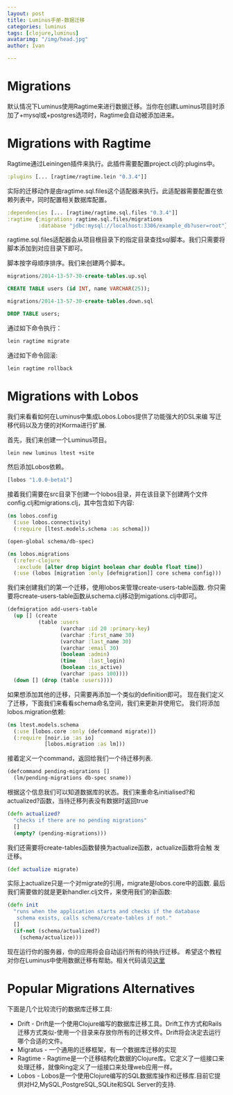 ```yaml
---
layout: post
title: Luminus手册-数据迁移
categories: luminus
tags: [clojure,luminus]
avatarimg: "/img/head.jpg"
author: Ivan

---
```


# Migrations

默认情况下Luminus使用Ragtime来进行数据迁移。当你在创建Luminus项目时添加了+mysql或+postgres选项时，Ragtime会自动被添加进来。

# Migrations with Ragtime

Ragtime通过Leiningen插件来执行。此插件需要配置project.clj的:plugins中。

```clojure
:plugins [... [ragtime/ragtime.lein "0.3.4"]]
```

实际的迁移动作是由ragtime.sql.files这个适配器来执行。此适配器需要配置在依赖列表中，同时配置相关数据库配置。

```clojure
:dependencies [... [ragtime/ragtime.sql.files "0.3.4"]]
:ragtime {:migrations ragtime.sql.files/migrations
          :database "jdbc:mysql://localhost:3306/example_db?user=root"}
```

ragtime.sql.files适配器会从项目根目录下的指定目录查找sql脚本。我们只需要将脚本添加到对应目录下即可。

脚本按字母顺序排序。我们来创建两个脚本。

```sql
migrations/2014-13-57-30-create-tables.up.sql

CREATE TABLE users (id INT, name VARCHAR(25));

migrations/2014-13-57-30-create-tables.down.sql

DROP TABLE users;
```

通过如下命令执行：

```sh
lein ragtime migrate
```

通过如下命令回滚:

```sh
lein ragtime rollback
```

<!-- more -->

# Migrations with Lobos

我们来看看如何在Luminus中集成Lobos.Lobos提供了功能强大的DSL来编
写迁移代码以及方便的对Korma进行扩展.

首先，我们来创建一个Luminus项目。

```sh
lein new luminus ltest +site
```

然后添加Lobos依赖。

```clojure
[lobos "1.0.0-beta1"]
```

接着我们需要在src目录下创建一个lobos目录，并在该目录下创建两个文件
config.clj和migrations.clj，其中包含如下内容:

```clojure
(ns lobos.config
  (:use lobos.connectivity)
  (:require [ltest.models.schema :as schema]))

(open-global schema/db-spec)
```

```clojure
(ns lobos.migrations
  (:refer-clojure
   :exclude [alter drop bigint boolean char double float time])
  (:use (lobos [migration :only [defmigration]] core schema config)))
```

我们来创建我们的第一个迁移，使用lobos来管理create-users-table函数.
你只需要将create-users-table函数从schema.clj移动到migations.clj中即可。

```clojure
(defmigration add-users-table
  (up [] (create
          (table :users
                 (varchar :id 20 :primary-key)
                 (varchar :first_name 30)
                 (varchar :last_name 30)
                 (varchar :email 30)
                 (boolean :admin)
                 (time    :last_login)
                 (boolean :is_active)
                 (varchar :pass 100))))
  (down [] (drop (table :users))))
```

如果想添加其他的迁移，只需要再添加一个类似的definition即可。
现在我们定义了迁移，下面我们来看看schema命名空间，我们来更新并使用它。
我们将添加lobos.migration依赖:

```clojure
(ns ltest.models.schema
  (:use [lobos.core :only (defcommand migrate)])
  (:require [noir.io :as io]
            [lobos.migration :as lm]))
```

接着定义一个command，返回给我们一个待迁移列表.

```clojure
(defcommand pending-migrations []
  (lm/pending-migrations db-spec sname))
```

根据这个信息我们可以知道数据库的状态。我们来重命名initialised?和
actualized?函数，当待迁移列表没有数据时返回true

```clojure
(defn actualized?
  "checks if there are no pending migrations"
  []
  (empty? (pending-migrations)))
```

我们还需要将create-tables函数替换为actualize函数，actualize函数将会触
发迁移。

```clojure
(def actualize migrate)
```

实际上actualize只是一个对migrate的引用，migrate是lobos.core中的函数.
最后我们需要做的就是更新handler.clj文件，来使用我们的新函数:

```clojure
(defn init
  "runs when the application starts and checks if the database
   schema exists, calls schema/create-tables if not."
  []
  (if-not (schema/actualized?)
    (schema/actualize)))
```

现在运行你的服务器，你的应用将会自动运行所有的待执行迁移。
希望这个教程对你在Luminus中使用数据迁移有帮助。相关代码请见[这里](https://github.com/edtsech/ltest)

# Popular Migrations Alternatives

下面是几个比较流行的数据库迁移工具:

-   Drift - Drift是一个使用Clojure编写的数据库迁移工具。Drift工作方式和Rails迁移方式类似-使用一个目录来存放你所有的迁移文件。Drift将会决定去运行哪个合适的文件。
-   Migratus - 一个通用的迁移框架，有一个数据库迁移的实现
-   Ragtime - Ragtime是一个迁移结构化数据的Clojure库。它定义了一组接口来处理迁移，就像Ring定义了一组接口来处理web应用一样。
-   Lobos - Lobos是一个使用Clojure编写的SQL数据库操作和迁移库.目前它提供对H2,MySQL,PostgreSQL,SQLite和SQL Server的支持.
